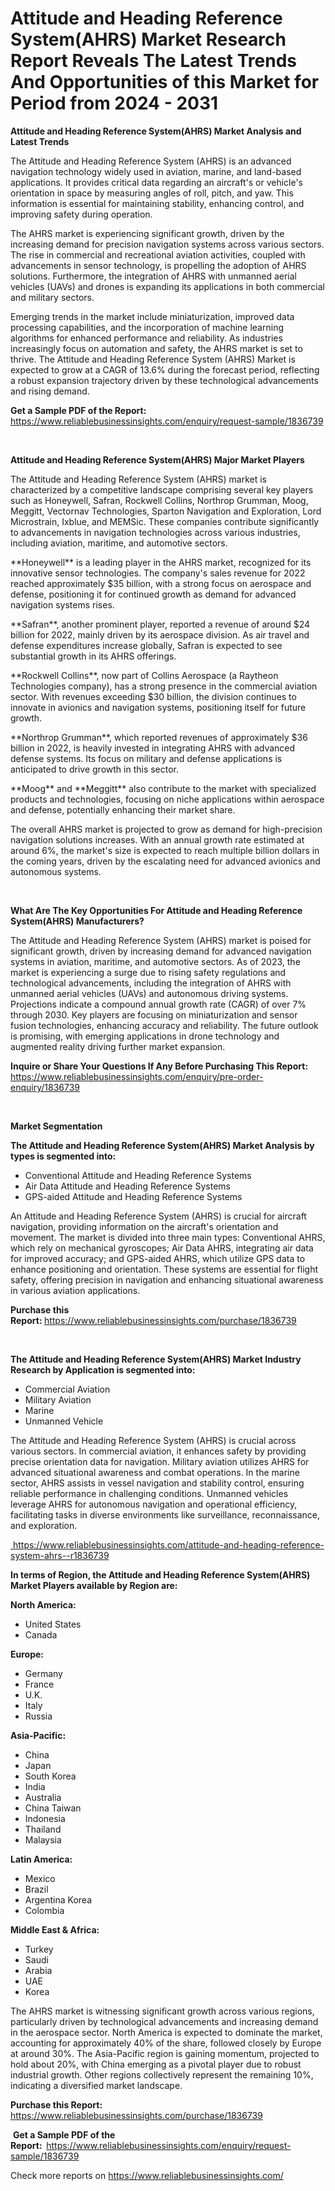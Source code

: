 <p><h1>Attitude and Heading Reference System(AHRS) Market Research Report Reveals The Latest Trends And Opportunities of this Market for Period from 2024 - 2031</h1></p><p><strong>Attitude and Heading Reference System(AHRS) Market Analysis and Latest Trends</strong></p>
<p><p>The Attitude and Heading Reference System (AHRS) is an advanced navigation technology widely used in aviation, marine, and land-based applications. It provides critical data regarding an aircraft's or vehicle's orientation in space by measuring angles of roll, pitch, and yaw. This information is essential for maintaining stability, enhancing control, and improving safety during operation.</p><p>The AHRS market is experiencing significant growth, driven by the increasing demand for precision navigation systems across various sectors. The rise in commercial and recreational aviation activities, coupled with advancements in sensor technology, is propelling the adoption of AHRS solutions. Furthermore, the integration of AHRS with unmanned aerial vehicles (UAVs) and drones is expanding its applications in both commercial and military sectors.</p><p>Emerging trends in the market include miniaturization, improved data processing capabilities, and the incorporation of machine learning algorithms for enhanced performance and reliability. As industries increasingly focus on automation and safety, the AHRS market is set to thrive. The Attitude and Heading Reference System (AHRS) Market is expected to grow at a CAGR of 13.6% during the forecast period, reflecting a robust expansion trajectory driven by these technological advancements and rising demand.</p></p>
<p><strong>Get a Sample PDF of the Report:&nbsp;</strong> <a href="https://www.reliablebusinessinsights.com/enquiry/request-sample/1836739?utm_campaign=1558&utm_medium=2&utm_source=Github&utm_content=ia&utm_term=31122024&utm_id=attitude-and-heading-reference-systemahrs">https://www.reliablebusinessinsights.com/enquiry/request-sample/1836739</a></p>
<p>&nbsp;</p>
<p><strong>Attitude and Heading Reference System(AHRS) Major Market Players</strong></p>
<p><p>The Attitude and Heading Reference System (AHRS) market is characterized by a competitive landscape comprising several key players such as Honeywell, Safran, Rockwell Collins, Northrop Grumman, Moog, Meggitt, Vectornav Technologies, Sparton Navigation and Exploration, Lord Microstrain, Ixblue, and MEMSic. These companies contribute significantly to advancements in navigation technologies across various industries, including aviation, maritime, and automotive sectors.</p><p>**Honeywell** is a leading player in the AHRS market, recognized for its innovative sensor technologies. The company's sales revenue for 2022 reached approximately $35 billion, with a strong focus on aerospace and defense, positioning it for continued growth as demand for advanced navigation systems rises.</p><p>**Safran**, another prominent player, reported a revenue of around $24 billion for 2022, mainly driven by its aerospace division. As air travel and defense expenditures increase globally, Safran is expected to see substantial growth in its AHRS offerings.</p><p>**Rockwell Collins**, now part of Collins Aerospace (a Raytheon Technologies company), has a strong presence in the commercial aviation sector. With revenues exceeding $30 billion, the division continues to innovate in avionics and navigation systems, positioning itself for future growth.</p><p>**Northrop Grumman**, which reported revenues of approximately $36 billion in 2022, is heavily invested in integrating AHRS with advanced defense systems. Its focus on military and defense applications is anticipated to drive growth in this sector.</p><p>**Moog** and **Meggitt** also contribute to the market with specialized products and technologies, focusing on niche applications within aerospace and defense, potentially enhancing their market share.</p><p>The overall AHRS market is projected to grow as demand for high-precision navigation solutions increases. With an annual growth rate estimated at around 6%, the market's size is expected to reach multiple billion dollars in the coming years, driven by the escalating need for advanced avionics and autonomous systems.</p></p>
<p>&nbsp;</p>
<p><strong>What Are The Key Opportunities For Attitude and Heading Reference System(AHRS) Manufacturers?</strong></p>
<p><p>The Attitude and Heading Reference System (AHRS) market is poised for significant growth, driven by increasing demand for advanced navigation systems in aviation, maritime, and automotive sectors. As of 2023, the market is experiencing a surge due to rising safety regulations and technological advancements, including the integration of AHRS with unmanned aerial vehicles (UAVs) and autonomous driving systems. Projections indicate a compound annual growth rate (CAGR) of over 7% through 2030. Key players are focusing on miniaturization and sensor fusion technologies, enhancing accuracy and reliability. The future outlook is promising, with emerging applications in drone technology and augmented reality driving further market expansion.</p></p>
<p><strong>Inquire or Share Your Questions If Any Before Purchasing This Report:</strong> <a href="https://www.reliablebusinessinsights.com/enquiry/pre-order-enquiry/1836739?utm_campaign=1558&utm_medium=2&utm_source=Github&utm_content=ia&utm_term=31122024&utm_id=attitude-and-heading-reference-systemahrs">https://www.reliablebusinessinsights.com/enquiry/pre-order-enquiry/1836739</a></p>
<p>&nbsp;</p>
<p><strong>Market Segmentation</strong></p>
<p><strong>The Attitude and Heading Reference System(AHRS) Market Analysis by types is segmented into:</strong></p>
<p><ul><li>Conventional Attitude and Heading Reference Systems</li><li>Air Data Attitude and Heading Reference Systems</li><li>GPS-aided Attitude and Heading Reference Systems</li></ul></p>
<p><p>An Attitude and Heading Reference System (AHRS) is crucial for aircraft navigation, providing information on the aircraft's orientation and movement. The market is divided into three main types: Conventional AHRS, which rely on mechanical gyroscopes; Air Data AHRS, integrating air data for improved accuracy; and GPS-aided AHRS, which utilize GPS data to enhance positioning and orientation. These systems are essential for flight safety, offering precision in navigation and enhancing situational awareness in various aviation applications.</p></p>
<p><strong>Purchase this Report:&nbsp;</strong><a href="https://www.reliablebusinessinsights.com/purchase/1836739?utm_campaign=1558&utm_medium=2&utm_source=Github&utm_content=ia&utm_term=31122024&utm_id=attitude-and-heading-reference-systemahrs">https://www.reliablebusinessinsights.com/purchase/1836739</a></p>
<p>&nbsp;</p>
<p><strong>The Attitude and Heading Reference System(AHRS) Market Industry Research by Application is segmented into:</strong></p>
<p><ul><li>Commercial Aviation</li><li>Military Aviation</li><li>Marine</li><li>Unmanned Vehicle</li></ul></p>
<p><p>The Attitude and Heading Reference System (AHRS) is crucial across various sectors. In commercial aviation, it enhances safety by providing precise orientation data for navigation. Military aviation utilizes AHRS for advanced situational awareness and combat operations. In the marine sector, AHRS assists in vessel navigation and stability control, ensuring reliable performance in challenging conditions. Unmanned vehicles leverage AHRS for autonomous navigation and operational efficiency, facilitating tasks in diverse environments like surveillance, reconnaissance, and exploration.</p></p>
<p><a href="https://www.reliablebusinessinsights.com/attitude-and-heading-reference-system-ahrs--r1836739?utm_campaign=1558&utm_medium=2&utm_source=Github&utm_content=ia&utm_term=31122024&utm_id=attitude-and-heading-reference-systemahrs">&nbsp;https://www.reliablebusinessinsights.com/attitude-and-heading-reference-system-ahrs--r1836739</a></p>
<p><strong>In terms of Region, the Attitude and Heading Reference System(AHRS) Market Players available by Region are:</strong></p>
<p>
    <p> <strong> North America: </strong>
        <ul>
            <li>United States</li>
            <li>Canada</li>
        </ul>
        </p> 
    <p> <strong> Europe: </strong>
        <ul>
            <li>Germany</li>
            <li>France</li>
            <li>U.K.</li>
            <li>Italy</li>
            <li>Russia</li>
        </ul>
        </p> 
    <p> <strong> Asia-Pacific: </strong>
        <ul>
            <li>China</li>
            <li>Japan</li>
            <li>South Korea</li>
            <li>India</li>
            <li>Australia</li>
            <li>China Taiwan</li>
            <li>Indonesia</li>
            <li>Thailand</li>
            <li>Malaysia</li>
        </ul>
        </p> 
    <p> <strong> Latin America: </strong>
        <ul>
            <li>Mexico</li>
            <li>Brazil</li>
            <li>Argentina Korea</li>
            <li>Colombia</li>
        </ul>
        </p> 
    <p> <strong> Middle East & Africa: </strong>
        <ul>
            <li>Turkey</li>
            <li>Saudi</li>
            <li>Arabia</li>
            <li>UAE</li>
            <li>Korea</li>
        </ul>
    </p>
    </p>
<p><p>The AHRS market is witnessing significant growth across various regions, particularly driven by technological advancements and increasing demand in the aerospace sector. North America is expected to dominate the market, accounting for approximately 40% of the share, followed closely by Europe at around 30%. The Asia-Pacific region is gaining momentum, projected to hold about 20%, with China emerging as a pivotal player due to robust industrial growth. Other regions collectively represent the remaining 10%, indicating a diversified market landscape.</p></p>
<p><strong>Purchase this Report: </strong><a href="https://www.reliablebusinessinsights.com/purchase/1836739?utm_campaign=1558&utm_medium=2&utm_source=Github&utm_content=ia&utm_term=31122024&utm_id=attitude-and-heading-reference-systemahrs">https://www.reliablebusinessinsights.com/purchase/1836739</a></p>
<p>&nbsp;<strong>Get a Sample PDF of the Report:&nbsp;&nbsp;</strong><a href="https://www.reliablebusinessinsights.com/enquiry/request-sample/1836739?utm_campaign=1558&utm_medium=2&utm_source=Github&utm_content=ia&utm_term=31122024&utm_id=attitude-and-heading-reference-systemahrs">https://www.reliablebusinessinsights.com/enquiry/request-sample/1836739</a></p>
<p><strong></strong></p>
<p>Check more reports on <a href="https://www.reliablebusinessinsights.com/?utm_campaign=1558&utm_medium=2&utm_source=Github&utm_content=ia&utm_term=31122024&utm_id=attitude-and-heading-reference-systemahrs">https://www.reliablebusinessinsights.com/</a></p>